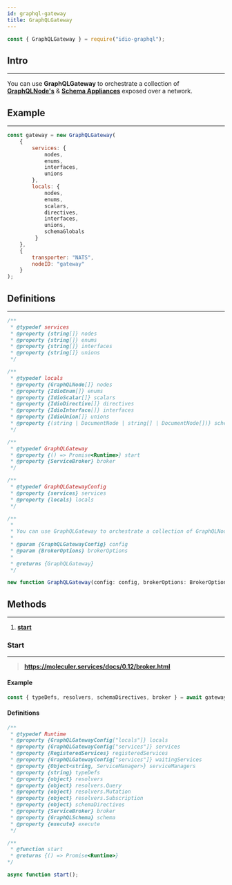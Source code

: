 ```yaml
---
id: graphql-gateway
title: GraphQLGateway
---
```


```javascript
const { GraphQLGateway } = require("idio-graphql");
```

## Intro

---

You can use  **GraphQLGateway** to orchestrate a collection of [**GraphQLNode's**](graphql-node) & [**Schema Appliances**](schema-appliances) exposed over a network.

## Example

---

```javascript
const gateway = new GraphQLGateway(
    {
        services: { 
            nodes,
            enums,
            interfaces,
            unions
        },
        locals: { 
            nodes,
            enums,
            scalars,
            directives,
            interfaces,
            unions,
            schemaGlobals
         }
    },
    {
        transporter: "NATS",
        nodeID: "gateway"
    }
);
```

## Definitions

---

```javascript
/**
 * @typedef services
 * @property {string[]} nodes
 * @property {string[]} enums
 * @property {string[]} interfaces
 * @property {string[]} unions
 */

/**
 * @typedef locals
 * @property {GraphQLNode[]} nodes
 * @property {IdioEnum[]} enums
 * @property {IdioScalar[]} scalars
 * @property {IdioDirective[]} directives
 * @property {IdioInterface[]} interfaces
 * @property {IdioUnion[]} unions
 * @property {(string | DocumentNode | string[] | DocumentNode[])} schemaGlobals
 */

/**
 * @typedef GraphQLGateway
 * @property {() => Promise<Runtime>} start
 * @property {ServiceBroker} broker
 */

/**
 * @typedef GraphQLGatewayConfig
 * @property {services} services
 * @property {locals} locals
 */

/**
 *
 * You can use GraphQLGateway to orchestrate a collection of GraphQLNode's & Schema Appliances exposed over a network.
 *
 * @param {GraphQLGatewayConfig} config
 * @param {BrokerOptions} brokerOptions
 *
 * @returns {GraphQLGateway}
 */
```

```javascript
new function GraphQLGateway(config: config, brokerOptions: BrokerOptions);
```

## Methods 

---

1. [**start**](#start)

### Start 

---

> **https://moleculer.services/docs/0.12/broker.html**

#### Example
```javascript
const { typeDefs, resolvers, schemaDirectives, broker } = await gateway.start();
```

#### Definitions
```javascript
/**
 * @typedef Runtime
 * @property {GraphQLGatewayConfig["locals"]} locals
 * @property {GraphQLGatewayConfig["services"]} services
 * @property {RegisteredServices} registeredServices
 * @property {GraphQLGatewayConfig["services"]} waitingServices
 * @property {Object<string, ServiceManager>} serviceManagers
 * @property {string} typeDefs
 * @property {object} resolvers
 * @property {object} resolvers.Query
 * @property {object} resolvers.Mutation
 * @property {object} resolvers.Subscription
 * @property {object} schemaDirectives
 * @property {ServiceBroker} broker
 * @property {GraphQLSchema} schema
 * @property {execute} execute
 */

/**
 * @function start
 * @returns {() => Promise<Runtime>}
*/
```

```javascript
async function start();
```